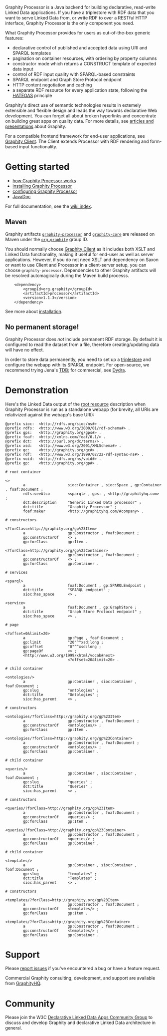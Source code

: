 Graphity Processor is a Java backend for building declarative, read-write Linked Data applications. If you have a triplestore with RDF data that you want to serve Linked Data from, or write RDF to over a RESTful HTTP interface, Graphity Processor is the only component you need.

What Graphity Processor provides for users as out-of-the-box generic features:
* declarative control of published and accepted data using URI and SPARQL templates
* pagination on container resources, with ordering by property columns
* constructor mode which returns a CONSTRUCT template of expected data input
* control of RDF input quality with SPARQL-based constraints
* SPARQL endpoint and Graph Store Protocol endpoint
* HTTP content negotiation and caching
* a separate RDF resource for every application state, following the [HATEOAS](http://en.wikipedia.org/wiki/HATEOAS) principle

Graphity's direct use of semantic technologies results in extemely extensible and flexible design and leads the way towards declarative Web development. You can forget all about broken hyperlinks and concentrate on building great apps on quality data. For more details, see [articles and presentations](../../wiki/Articles-and-presentations) about Graphity.

For a compatible frontend framework for end-user applications, see [Graphity Client](../graphity-client). The Client extends Processor with RDF rendering and form-based input functionality.

Getting started
===============

* [how Graphity Processor works](../../wiki/How-Graphity-Processor-works)
* [installing Graphity Processor](../../wiki/Installation)
* [configuring Graphity Processor](../../wiki/Configuration)
* [JavaDoc](http://graphity.github.io/graphity-processor/apidocs)

For full documentation, see the [wiki index](../../wiki).

Maven
-----

Graphity artifacts [`graphity-processor`](http://search.maven.org/#browse%7C2124019457) and [`graphity-core`](http://search.maven.org/#browse%7C57568460) are
released on Maven under the [`org.graphity`](http://search.maven.org/#browse%7C1400901156) group ID.

You should normally choose [Graphity Client](../../../graphity-client) as it includes both XSLT and Linked Data functionality, making it useful for end-user as
well as server applications. However, if you do not need XSLT and dependency on Saxon or want to use Client and Processor in a client-server setup, you
can choose `graphity-processor`. Dependencies to other Graphity artifacts will be resolved automagically during the Maven build processs. 

        <dependency>
            <groupId>org.graphity</groupId>
            <artifactId>processor</artifactId>
            <version>1.1.3</version>
        </dependency>        

See more about [installation](../../wiki/Installation).

No permanent storage!
---------------------

Graphity Processor does *not* include permanent RDF storage. By default it is configured to read the dataset from a file, therefore creating/updating data will have no effect.

In order to store data permanently, you need to set up a [triplestore](http://en.wikipedia.org/wiki/Triplestore) and configure the webapp with its SPARQL endpoint.
For open-source, we recommend trying Jena's [TDB](http://jena.apache.org/documentation/tdb/); for commercial, see [Dydra](http://dydra.com).

Demonstration
=============

Here's the Linked Data output of the [root resource](../../wiki/Document-hierarchy) description when Graphity Processor is run as a standalone webapp (for
brevity, all URIs are relativized against the webapp's base URI):

```
@prefix sioc:  <http://rdfs.org/sioc/ns#> .
@prefix rdfs:  <http://www.w3.org/2000/01/rdf-schema#> .
@prefix gps:   <http://graphity.org/gps#> .
@prefix foaf:  <http://xmlns.com/foaf/0.1/> .
@prefix dct:   <http://purl.org/dc/terms/> .
@prefix xsd:   <http://www.w3.org/2001/XMLSchema#> .
@prefix gc:    <http://graphity.org/gc#> .
@prefix rdf:   <http://www.w3.org/1999/02/22-rdf-syntax-ns#> .
@prefix void:  <http://rdfs.org/ns/void#> .
@prefix gp:    <http://graphity.org/gp#> .

# root container

<>
        a                   sioc:Container , sioc:Space , gp:Container , foaf:Document ;
        rdfs:seeAlso        <sparql> , gps: , <http://graphityhq.com> ;
        dct:description     "Generic Linked Data processor" ;
        dct:title           "Graphity Processor" ;
        foaf:maker          <http://graphityhq.com/#company> .

# constructors

<?forClass=http://graphity.org/gp%23Item>
        a                   gp:Constructor , foaf:Document ;
        gp:constructorOf    <> ;
        gp:forClass         gp:Item .

<?forClass=http://graphity.org/gp%23Container>
        a                   gp:Constructor , foaf:Document ;
        gp:constructorOf    <> ;
        gp:forClass         gp:Container .

# services

<sparql>
        a                   foaf:Document , gp:SPARQLEndpoint ;
        dct:title           "SPARQL endpoint" ;
        sioc:has_space      <> .

<service>
        a                   foaf:Document , gp:GraphStore ;
        dct:title           "Graph Store Protocol endpoint" ;
        sioc:has_space      <> .

# page

<?offset=0&limit=20>
        a                   gp:Page , foaf:Document ;
        gp:limit            "20"^^xsd:long ;
        gp:offset           "0"^^xsd:long ;
        gp:pageOf           <> ;
        <http://www.w3.org/1999/xhtml/vocab#next>
                            <?offset=20&limit=20> .

# child container

<ontologies/>
        a                   gp:Container , sioc:Container , foaf:Document ;
        gp:slug             "ontologies" ;
        dct:title           "Ontologies" ;
        sioc:has_parent     <> .

# constructors

<ontologies/?forClass=http://graphity.org/gp%23Item>
        a                   gp:Constructor , foaf:Document ;
        gp:constructorOf    <ontologies/> ;
        gp:forClass         gp:Item .

<ontologies/?forClass=http://graphity.org/gp%23Container>
        a                   gp:Constructor , foaf:Document ;
        gp:constructorOf    <ontologies/> ;
        gp:forClass         gp:Container .

# child container

<queries/>
        a                   gp:Container , sioc:Container , foaf:Document ;
        gp:slug             "queries" ;
        dct:title           "Queries" ;
        sioc:has_parent     <> .

# constructors

<queries/?forClass=http://graphity.org/gp%23Item>
        a                   gp:Constructor , foaf:Document ;
        gp:constructorOf    <queries/> ;
        gp:forClass         gp:Item .

<queries/?forClass=http://graphity.org/gp%23Container>
        a                   gp:Constructor , foaf:Document ;
        gp:constructorOf    <queries/> ;
        gp:forClass         gp:Container .

# child container

<templates/>
        a                   gp:Container , sioc:Container , foaf:Document ;
        gp:slug             "templates" ;
        dct:title           "Templates" ;
        sioc:has_parent     <> .

# constructors

<templates/?forClass=http://graphity.org/gp%23Item>
        a                   gp:Constructor , foaf:Document ;
        gp:constructorOf    <templates/> ;
        gp:forClass         gp:Item .

<templates/?forClass=http://graphity.org/gp%23Container>
        a                   gp:Constructor , foaf:Document ;
        gp:constructorOf    <templates/> ;
        gp:forClass         gp:Container .
```

Support
=======

Please [report issues](../../issues) if you've encountered a bug or have a feature request.

Commercial Graphity consulting, development, and support are available from [GraphityHQ](http://graphityhq.com).

Community
=========

Please join the W3C [Declarative Linked Data Apps Community Group](http://www.w3.org/community/declarative-apps/) to discuss
and develop Graphity and declarative Linked Data architecture in general.
